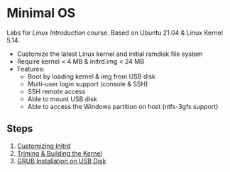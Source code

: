 # Minimal OS

Labs for *Linux Introduction* course. Based on Ubuntu 21.04 & Linux Kernel 5.14.

* Customize the latest Linux kernel and initial ramdisk file system
* Require kernel < 4 MB & initrd.img < 24 MB
* Features:
  * Boot by loading kernel & img from USB disk
  * Multi-user login support (console & SSH)
  * SSH remote access
  * Able to mount USB disk
  * Able to access the Windows partition on host (ntfs-3gfs support)

## Steps

1. [Customizing Initrd](initrd/README.md)
2. [Triming & Building the Kernel](kernel/README.md)
3. [GRUB Installation on USB Disk](grub_install/README.md)
